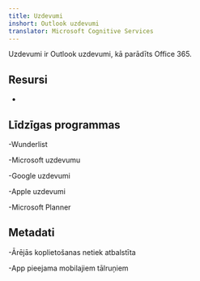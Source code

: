 ```yaml
---
title: Uzdevumi
inshort: Outlook uzdevumi
translator: Microsoft Cognitive Services
---
```


Uzdevumi ir Outlook uzdevumi, kā parādīts Office 365.

Resursi
---------

-   

Līdzīgas programmas
--------------------

-Wunderlist

-Microsoft uzdevumu

-Google uzdevumi

-Apple uzdevumi

-Microsoft Planner

Metadati
--------

-Ārējās koplietošanas netiek atbalstīta

-App pieejama mobilajiem tālruņiem


